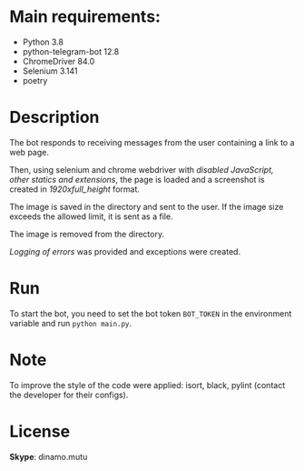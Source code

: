 # Main requirements:
- Python 3.8
- python-telegram-bot 12.8
- ChromeDriver 84.0
- Selenium 3.141
- poetry

# Description 
The bot responds to receiving messages from the user containing a link to a web page.

Then, using selenium and chrome webdriver with *disabled JavaScript, other statics and extensions*, the page is loaded and a screenshot is created in *1920xfull_height* format.

The image is saved in the directory and sent to the user. If the image size exceeds the allowed limit, it is sent as a file.

The image is removed from the directory.

*Logging of errors* was provided and exceptions were created.

# Run
To start the bot, you need to set the bot token `BOT_TOKEN` in the environment variable and run `python main.py`.

# Note
To improve the style of the code were applied: isort, black, pylint
(contact the developer for their configs).

# License
**Skype**: dinamo.mutu
